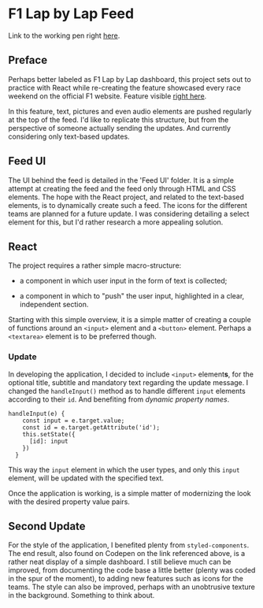 # F1 Lap by Lap Feed

Link to the working pen right [here](https://codepen.io/borntofrappe/full/MzaEjL/).

## Preface

Perhaps better labeled as F1 Lap by Lap dashboard, this project sets out to practice with React while re-creating the feature showcased every race weekend on the official F1 website. Feature visible [right here](https://www.formula1.com/en/latest/article.live-coverage-formula-1-gran-premio-de-mexico-2018.RxEqYqq6seouW4sOSUuw0.html).

In this feature, text, pictures and even audio elements are pushed regularly at the top of the feed. I'd like to replicate this structure, but from the perspective of someone actually sending the updates. And currently considering only text-based updates.

## Feed UI

The UI behind the feed is detailed in the 'Feed UI' folder. It is a simple attempt at creating the feed and the feed only through HTML and CSS elements. The hope with the React project, and related to the text-based elements, is to dynamically create such a feed. The icons for the different teams are planned for a future update. I was considering detailing a select element for this, but I'd rather research a more appealing solution.

## React

The project requires a rather simple macro-structure:

- a component in which user input in the form of text is collected;

- a component in which to "push" the user input, highlighted in a clear, independent section.

Starting with this simple overview, it is a simple matter of creating a couple of functions around an `<input>` element and a `<button>` element. Perhaps a `<textarea>` element is to be preferred though.

### Update

In developing the application, I decided to include `<input>` element**s**, for the optional title, subtitle and mandatory text regarding the update message. I changed the `handleInput()` method as to handle different `input` elements according to their `id`. And benefiting from _dynamic property names_.

```JS
handleInput(e) {
    const input = e.target.value;
    const id = e.target.getAttribute('id');
    this.setState({
      [id]: input
    })
  }
```

This way the `input` element in which the user types, and only this `input` element, will be updated with the specified text.

Once the application is working, is a simple matter of modernizing the look with the desired property value pairs.

## Second Update

For the style of the application, I benefited plenty from `styled-components`. The end result, also found on Codepen on the link referenced above, is a rather neat display of a simple dashboard. I still believe much can be improved, from documenting the code base a little better (plenty was coded in the spur of the moment), to adding new features such as icons for the teams. The style can also be improved, perhaps with an unobtrusive texture in the background. Something to think about.
